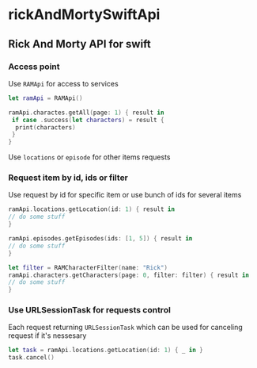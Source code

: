 # rickAndMortySwiftApi

## Rick And Morty API for swift

### Access point

Use `RAMApi` for access to services

```swift
let ramApi = RAMApi()

ramApi.charactes.getAll(page: 1) { result in
 if case .success(let characters) = result {
  print(characters)
 }
}
```

Use `locations` or `episode` for other items requests

### Request item by id, ids or filter

Use request by id for specific item or use bunch of ids for several items

```swift
ramApi.locations.getLocation(id: 1) { result in
// do some stuff
}

ramApi.episodes.getEpisodes(ids: [1, 5]) { result in
// do some stuff
}

let filter = RAMCharacterFilter(name: "Rick")
ramApi.characters.getCharacters(page: 0, filter: filter) { result in
// do some stuff
}
```

### Use URLSessionTask for requests control

Each request returning `URLSessionTask` which can be used for canceling request
if it's nessesary

```swift
let task = ramApi.locations.getLocation(id: 1) { _ in }
task.cancel()
```
